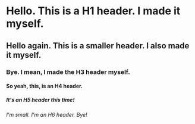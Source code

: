 # Hello. This is a H1 header. I made it myself.
## Hello again. This is a smaller header. I also made it myself.
### Bye. I mean, I made the H3 header myself.
#### So yeah, this, is an H4 header.
##### It's an H5 header this time!
###### I'm small. I'm an H6 header. Bye!

